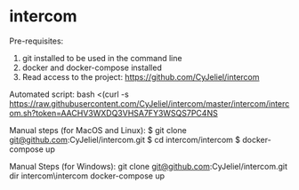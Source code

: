 # intercom

Pre-requisites:
1) git installed to be used in the command line
2) docker and docker-compose installed
3) Read access to the project:  https://github.com/CyJeliel/intercom

Automated script:
bash <(curl -s https://raw.githubusercontent.com/CyJeliel/intercom/master/intercom/intercom.sh?token=AACHV3WXDQ3VHSA7FY3WSQS7PC4NS

Manual steps (for MacOS and Linux):
$ git clone git@github.com:CyJeliel/intercom.git
$ cd intercom/intercom
$ docker-compose up

Manual Steps (for Windows):
git clone git@github.com:CyJeliel/intercom.git
dir intercom\intercom
docker-compose up
